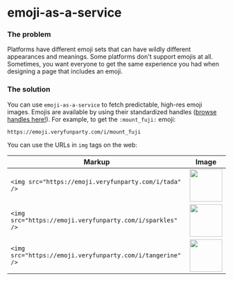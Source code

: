 # emoji-as-a-service

### The problem

Platforms have different emoji sets that can have wildly different appearances and meanings. Some platforms don't support emojis at all. Sometimes, you want everyone to get the same experience you had when designing a page that includes an emoji.

### The solution

You can use `emoji-as-a-service` to fetch predictable, high-res emoji images. Emojis are available by using their standardized handles ([browse handles here!](https://emoji.muan.co)). For example, to get the `:mount_fuji:` emoji:

```
https://emoji.veryfunparty.com/i/mount_fuji
```

You can use the URLs in `img` tags on the web:

<table>
  <thead>
    <tr>
      <th>Markup</th>
      <th>Image</th>
    </tr>
  </thead>
  <tbody>
    <tr>
      <td><code>&lt;img src="https://emoji.veryfunparty.com/i/tada" /&gt;</code></td>
      <td><img src="https://emoji.veryfunparty.com/i/tada" width="75px" /></td>
    </tr>
    <tr>
      <td><code>&lt;img src="https://emoji.veryfunparty.com/i/sparkles" /&gt;</code></td>
      <td><img src="https://emoji.veryfunparty.com/i/sparkles" width="75px" /></td>
    </tr>
    <tr>
      <td><code>&lt;img src="https://emoji.veryfunparty.com/i/tangerine" /&gt;</code></td>
      <td><img src="https://emoji.veryfunparty.com/i/tangerine" width="75px" /></td>
    </tr>
  </tbody>
</table>
